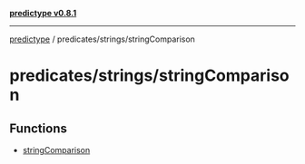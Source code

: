 [**predictype v0.8.1**](../../../README.md)

***

[predictype](../../../modules.md) / predicates/strings/stringComparison

# predicates/strings/stringComparison

## Functions

- [stringComparison](functions/stringComparison.md)
